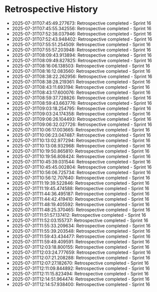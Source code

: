 # Retrospective History

- 2025-07-31T07:45:49.277673: Retrospective completed - Sprint 16
- 2025-07-31T07:45:55.342556: Retrospective completed - Sprint 16
- 2025-07-31T07:52:38.037946: Retrospective completed - Sprint 16
- 2025-07-31T07:52:43.948402: Retrospective completed - Sprint 16
- 2025-07-31T07:55:51.254509: Retrospective completed - Sprint 16
- 2025-07-31T07:55:57.203948: Retrospective completed - Sprint 16
- 2025-07-31T08:09:43.913894: Retrospective completed - Sprint 16
- 2025-07-31T08:09:49.827825: Retrospective completed - Sprint 16
- 2025-07-31T08:16:06.138503: Retrospective completed - Sprint 16
- 2025-07-31T08:16:12.083560: Retrospective completed - Sprint 16
- 2025-07-31T08:38:22.262956: Retrospective completed - Sprint 16
- 2025-07-31T08:38:28.219361: Retrospective completed - Sprint 16
- 2025-07-31T08:43:11.693194: Retrospective completed - Sprint 16
- 2025-07-31T08:43:17.600076: Retrospective completed - Sprint 16
- 2025-07-31T08:59:37.728826: Retrospective completed - Sprint 16
- 2025-07-31T08:59:43.663776: Retrospective completed - Sprint 16
- 2025-07-31T09:03:18.254795: Retrospective completed - Sprint 16
- 2025-07-31T09:03:24.174358: Retrospective completed - Sprint 16
- 2025-07-31T09:06:26.104493: Retrospective completed - Sprint 16
- 2025-07-31T09:06:32.027726: Retrospective completed - Sprint 16
- 2025-07-31T10:06:17.003665: Retrospective completed - Sprint 16
- 2025-07-31T10:06:23.047487: Retrospective completed - Sprint 16
- 2025-07-31T10:13:02.977294: Retrospective completed - Sprint 16
- 2025-07-31T10:13:08.932968: Retrospective completed - Sprint 16
- 2025-07-31T10:19:50.865810: Retrospective completed - Sprint 16
- 2025-07-31T10:19:56.808424: Retrospective completed - Sprint 16
- 2025-07-31T10:45:39.031544: Retrospective completed - Sprint 16
- 2025-07-31T10:45:45.002804: Retrospective completed - Sprint 16
- 2025-07-31T10:56:06.725734: Retrospective completed - Sprint 16
- 2025-07-31T10:56:12.707640: Retrospective completed - Sprint 16
- 2025-07-31T11:19:39.522846: Retrospective completed - Sprint 16
- 2025-07-31T11:19:45.474588: Retrospective completed - Sprint 16
- 2025-07-31T11:44:36.495187: Retrospective completed - Sprint 16
- 2025-07-31T11:44:42.419410: Retrospective completed - Sprint 16
- 2025-07-31T11:48:19.405592: Retrospective completed - Sprint 16
- 2025-07-31T11:48:25.370465: Retrospective completed - Sprint 16
- 2025-07-31T11:51:57.137412: Retrospective completed - Sprint 16
- 2025-07-31T11:52:03.155737: Retrospective completed - Sprint 16
- 2025-07-31T11:55:33.209634: Retrospective completed - Sprint 16
- 2025-07-31T11:55:39.203548: Retrospective completed - Sprint 16
- 2025-07-31T11:59:43.434477: Retrospective completed - Sprint 16
- 2025-07-31T11:59:49.409591: Retrospective completed - Sprint 16
- 2025-07-31T12:03:18.800155: Retrospective completed - Sprint 16
- 2025-07-31T12:03:24.777659: Retrospective completed - Sprint 16
- 2025-07-31T12:07:21.208288: Retrospective completed - Sprint 16
- 2025-07-31T12:07:27.182670: Retrospective completed - Sprint 16
- 2025-07-31T12:11:09.844892: Retrospective completed - Sprint 16
- 2025-07-31T12:11:15.823494: Retrospective completed - Sprint 16
- 2025-07-31T12:14:51.964474: Retrospective completed - Sprint 16
- 2025-07-31T12:14:57.938400: Retrospective completed - Sprint 16
